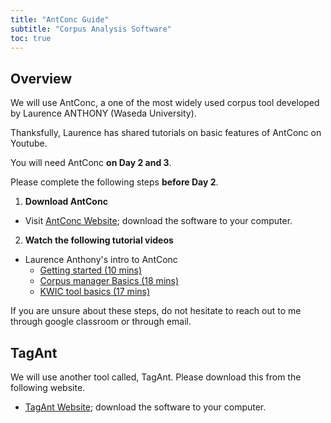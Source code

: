 ```yaml
---
title: "AntConc Guide"
subtitle: "Corpus Analysis Software"
toc: true
---
```


## Overview

We will use AntConc, a one of the most widely used corpus tool developed by Laurence ANTHONY (Waseda University).

Thanksfully, Laurence has shared tutorials on basic features of AntConc on Youtube. 

You will need AntConc **on Day 2 and 3**.

Please complete the following steps **before Day 2**.

1. **Download AntConc**

- Visit [AntConc Website](https://www.laurenceanthony.net/software/antconc/); download the software to your computer.

2. **Watch the following tutorial videos**

- Laurence Anthony's intro to AntConc
    - [Getting started (10 mins)](https://youtu.be/_GSlwIO5QZE?feature=shared)
    - [Corpus manager Basics (18 mins)](https://youtu.be/yDSa1rp8Bqs?feature=shared)
    - [KWIC tool basics (17 mins)](https://youtu.be/2tW2c5zf4oQ?feature=shared)


If you are unsure about these steps, do not hesitate to reach out to me through google classroom or through email.


## TagAnt

We will use another tool called, TagAnt. Please download this from the following website. 

- [TagAnt Website](https://www.laurenceanthony.net/software/tagant/); download the software to your computer.